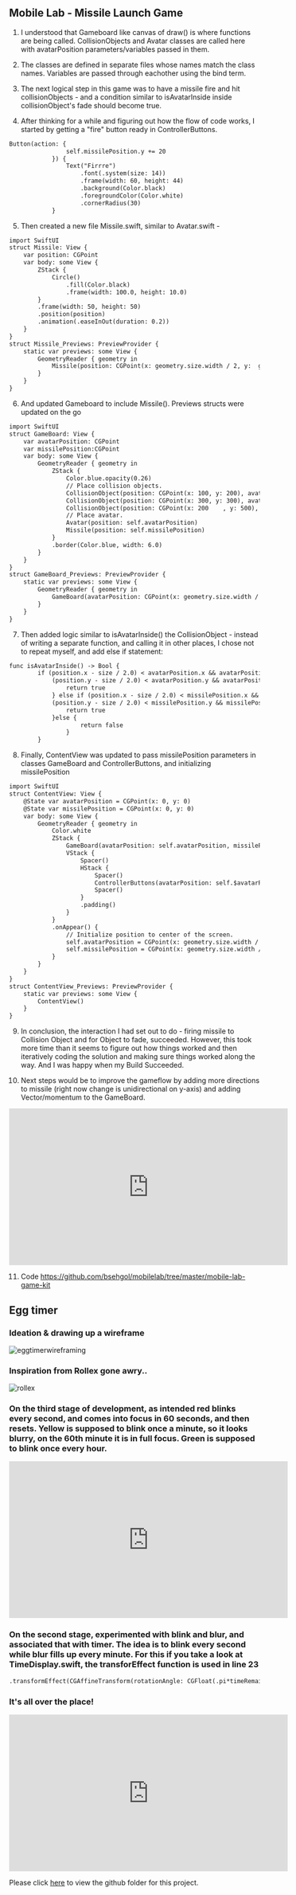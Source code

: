 ## Mobile Lab - Missile Launch Game

1. I understood that Gameboard like canvas of draw() is where functions are being called. CollisionObjects and Avatar classes are called here with avatarPosition parameters/variables passed in them. 

2. The classes are defined in separate files whose names match the class names. Variables are passed through eachother using the bind term.

3. The next logical step in this game was to have a missile fire and hit collisionObjects - and a condition similar to isAvatarInside inside collisionObject's fade should become true.

4. After thinking for a while and figuring out how the flow of code works, I started by getting a "fire" button ready in ControllerButtons.

```markdown
Button(action: {
                self.missilePosition.y += 20
            }) {
                Text("Firrre")
                    .font(.system(size: 14))
                    .frame(width: 60, height: 44)
                    .background(Color.black)
                    .foregroundColor(Color.white)
                    .cornerRadius(30)
            }
```
5. Then created a new file Missile.swift, similar to Avatar.swift -

```markdown
import SwiftUI
struct Missile: View {
    var position: CGPoint
    var body: some View {
        ZStack {
            Circle()
                .fill(Color.black)
                .frame(width: 100.0, height: 10.0)
        }
        .frame(width: 50, height: 50)
        .position(position)
        .animation(.easeInOut(duration: 0.2))
    }
}
struct Missile_Previews: PreviewProvider {
    static var previews: some View {
        GeometryReader { geometry in
            Missile(position: CGPoint(x: geometry.size.width / 2, y:  geometry.size.height / 2))
        }
    }
}
```

6. And updated Gameboard to include Missile(). Previews structs were updated on the go

```markdown
import SwiftUI
struct GameBoard: View {
    var avatarPosition: CGPoint
    var missilePosition:CGPoint
    var body: some View {
        GeometryReader { geometry in
            ZStack {
                Color.blue.opacity(0.26)
                // Place collision objects.
                CollisionObject(position: CGPoint(x: 100, y: 200), avatarPosition: self.avatarPosition, missilePosition: self.missilePosition)
                CollisionObject(position: CGPoint(x: 300, y: 300), avatarPosition: self.avatarPosition, missilePosition: self.missilePosition)
                CollisionObject(position: CGPoint(x: 200    , y: 500), avatarPosition: self.avatarPosition, missilePosition: self.missilePosition)
                // Place avatar.
                Avatar(position: self.avatarPosition)
                Missile(position: self.missilePosition)
            }
            .border(Color.blue, width: 6.0)
        }
    }
}
struct GameBoard_Previews: PreviewProvider {
    static var previews: some View {
        GeometryReader { geometry in
            GameBoard(avatarPosition: CGPoint(x: geometry.size.width / 2, y: geometry.size.height / 2), missilePosition: CGPoint(x: geometry.size.width / 2, y: geometry.size.height / 2))
        }
    }
}
```
7. Then added logic similar to isAvatarInside() the CollisionObject - instead of writing a separate function, and calling it in other places, I chose not to repeat myself, and add else if statement:

```markdown
func isAvatarInside() -> Bool {
        if (position.x - size / 2.0) < avatarPosition.x && avatarPosition.x < (position.x + size / 2.0) &&
            (position.y - size / 2.0) < avatarPosition.y && avatarPosition.y < (position.y + size / 2.0) {
                return true
            } else if (position.x - size / 2.0) < missilePosition.x && missilePosition.x < (position.x + size / 2.0) &&
            (position.y - size / 2.0) < missilePosition.y && missilePosition.y < (position.y + size / 2.0) {
                return true
            }else {
                    return false
                }
        }
```
8. Finally, ContentView was updated to pass missilePosition parameters in classes GameBoard and ControllerButtons, and initializing missilePosition

```markdown
import SwiftUI
struct ContentView: View {
    @State var avatarPosition = CGPoint(x: 0, y: 0)
    @State var missilePosition = CGPoint(x: 0, y: 0)
    var body: some View {
        GeometryReader { geometry in
            Color.white
            ZStack {
                GameBoard(avatarPosition: self.avatarPosition, missilePosition: self.missilePosition)
                VStack {
                    Spacer()
                    HStack {
                        Spacer()
                        ControllerButtons(avatarPosition: self.$avatarPosition, missilePosition: self.$missilePosition)
                        Spacer()
                    }
                    .padding()
                }
            }
            .onAppear() {
                // Initialize position to center of the screen.
                self.avatarPosition = CGPoint(x: geometry.size.width / 2, y: geometry.size.height / 2)
                self.missilePosition = CGPoint(x: geometry.size.width / 2, y: geometry.size.height / 2)
            }
        }
    }
}
struct ContentView_Previews: PreviewProvider {
    static var previews: some View {
        ContentView()
    }
}
```
9. In conclusion, the interaction I had set out to do - firing missile to Collision Object and for Object to fade, succeeded. However, this took more time than it seems to figure out how things worked and then iteratively coding the solution and making sure things worked along the way. And I was happy when my Build Succeeded.

10. Next steps would be to improve the gameflow by adding more directions to missile (right now change is unidirectional on y-axis) and adding Vector/momentum to the GameBoard.

<iframe width="560" height="315" src="https://www.youtube.com/embed/JucEOUQy76k" frameborder="0" allow="accelerometer; autoplay; encrypted-media; gyroscope; picture-in-picture" allowfullscreen></iframe>

11. Code
https://github.com/bsehgol/mobilelab/tree/master/mobile-lab-game-kit






## Egg timer 

### Ideation & drawing up a wireframe

![eggtimerwireframing](eggtimerwireframing.jpeg)

### Inspiration from Rollex gone awry..

![rollex](rollex.jpeg)


### On the third stage of development,  as intended red blinks every second, and comes into focus in 60 seconds, and then resets. Yellow is supposed to blink once a minute, so it looks blurry, on the 60th minute it is in full focus. Green is supposed to blink once every hour.

<iframe width="560" height="315" src="https://www.youtube.com/embed/K5V6C260MyM?start=34" frameborder="0" allow="accelerometer; autoplay; encrypted-media; gyroscope; picture-in-picture" allowfullscreen></iframe>

### On the second stage, experimented with blink and blur, and associated that with timer. The idea is to blink every second while blur fills up every minute. For this if you take a look at TimeDisplay.swift, the transforEffect function is used in line 23

```markdown
.transformEffect(CGAffineTransform(rotationAngle: CGFloat(.pi*timeRemaining)))
```
### It's all over the place!

<iframe width="560" height="315" src="https://www.youtube.com/embed/u2P-6bNUz5A?start=34" frameborder="0" allow="accelerometer; autoplay; encrypted-media; gyroscope; picture-in-picture" allowfullscreen></iframe>


Please click [here](https://github.com/bsehgol/mobilelab/tree/master/mobile-lab-timer-kit) to view the github folder for this project.



